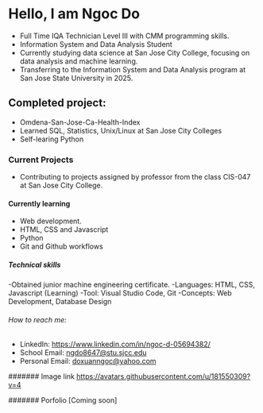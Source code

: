 # Hello, I am Ngoc Do
- Full Time IQA Technician Level III with CMM programming skills.
- Information System and Data Analysis Student
- Currently studying data science at San Jose City College, focusing on data analysis and machine learning.
- Transferring to the Information System and Data Analysis program at San Jose State University in 2025.

## Completed project:
- Omdena-San-Jose-Ca-Health-Index
- Learned SQL, Statistics, Unix/Linux at San Jose City Colleges
- Self-learing Python
  
### Current Projects
- Contributing to projects assigned by professor from the class CIS-047 at San Jose City College.
  
#### Currently learning 
- Web development.
- HTML, CSS and Javascript
- Python
- Git and Github workflows

##### Technical skills
-Obtained junior machine engineering certificate.
-Languages: HTML, CSS, Javascript (Learning)
-Tool: Visual Studio Code, Git
-Concepts: Web Development, Database Design

###### How to reach me:
- LinkedIn: https://www.linkedin.com/in/ngoc-d-05694382/
- School Email: ngdo8647@stu.sjcc.edu
- Personal Email: doxuanngoc@yahoo.com
  
####### Image link
https://avatars.githubusercontent.com/u/181550309?v=4

####### Porfolio [Coming soon]
